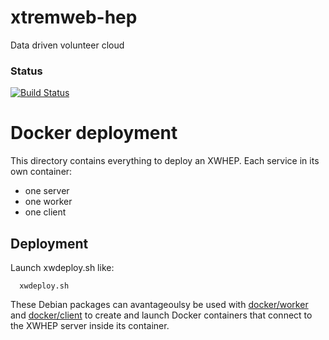 # xtremweb-hep
Data driven volunteer cloud

### Status
[![Build Status](https://travis-ci.org/lodygens/xtremweb-hep.svg?branch=master)](https://travis-ci.org/lodygens/xtremweb-hep)

Docker deployment
=================

This directory contains everything to deploy an XWHEP.
Each service in its own container:
- one server
- one worker
- one client

## Deployment

Launch xwdeploy.sh like:
```
  xwdeploy.sh
```

These Debian packages can avantageoulsy be used with [docker/worker](../worker) and [docker/client](../client) to
create and launch Docker containers that connect to the XWHEP server inside its container.
